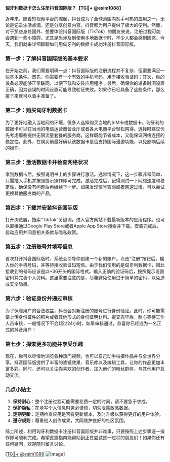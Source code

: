 **匈牙利数据卡怎么注册抖音国际版？【TG💪+ @esim1088】**

近年来，随着短视频平台的崛起，抖音成为了全球范围内炙手可热的应用之一。无论是记录生活点滴，还是分享创意内容，抖音都为用户提供了极大的便利。然而，对于那些身处国外、想要体验抖音国际版（TikTok）的朋友来说，注册过程可能会遇到一些小障碍。尤其是当涉及到使用本地数据卡时，不少人都会感到困惑。今天，我们就来详细聊聊如何用匈牙利的数据卡成功注册抖音国际版。

### **第一步：了解抖音国际版的基本要求**
在开始之前，我们需要明确一点：抖音国际版的注册流程并不复杂，但需要满足一些基本条件。首先，你需要有一个有效的手机号码，用于接收验证码；其次，你的设备必须能够正常联网，以便下载和安装应用程序；最后，确保你的设备时间设置正确，因为错误的时间设置可能导致验证失败。如果你已经具备了这些条件，那么接下来就可以着手准备了。

### **第二步：购买匈牙利数据卡**
为了更好地融入当地网络环境，很多人选择购买当地的SIM卡或数据卡。匈牙利的数据卡可以在当地的电信运营商营业厅或者各大电商平台轻松购得。选择时建议优先考虑那些提供无限流量套餐的服务商，这样既能节省成本，又能保证网络连接的稳定性。此外，在购买前最好确认该数据卡是否支持国际漫游功能，以免影响后续的操作。

### **第三步：激活数据卡并检查网络状况**
拿到数据卡后，按照说明书上的步骤进行激活。通常情况下，这一步骤非常简单，只需插入手机并按照提示操作即可完成。激活完成后，记得测试一下网络速度和稳定性，确保没有问题后再继续下一步。如果发现信号较弱或者网速过慢，可以尝试更换其他服务商的产品。

### **第四步：下载并安装抖音国际版**
打开浏览器，搜索“TikTok”关键词，进入官方网站下载最新版本的应用程序。也可以直接通过Google Play Store或者Apple App Store搜索并下载。安装完成后，启动应用并同意相关条款与隐私政策。

### **第五步：注册账号并填写信息**
首次打开抖音国际版时，系统会引导你创建一个新的账户。点击“注册”按钮后，输入你的手机号码，并等待接收验证码短信。由于我们使用的是匈牙利数据卡，因此接收到的号码应该是以+36开头的国际格式。输入正确的验证码后，按照提示设置密码并完善个人资料。这里需要注意的是，尽量避免使用过于简单的密码，以免造成安全隐患。

### **第六步：验证身份并通过审核**
为了保障用户的合法权益，抖音会对新注册的账号进行身份验证。此时，你可能需要上传身份证件的照片或者其他形式的身份证明材料。提交完毕后，耐心等待工作人员审核，一般情况下不会超过24小时。如果审核通过，恭喜你已经成为一名正式的抖音用户！

### **第七步：探索更多功能并享受乐趣**
现在，你可以尽情地浏览各种热门视频，也可以自己动手拍摄作品并与全世界分享。抖音国际版提供了丰富的滤镜效果、音乐库以及编辑工具，让你的作品更加丰富多彩。同时，还可以关注你喜欢的创作者，加入他们的粉丝群体，与其他用户互动交流。

### **几点小贴士**
1. **保持耐心**：整个注册过程可能需要花费一定的时间，请不要急于求成。
2. **保护隐私**：在填写个人信息时务必谨慎，切勿泄露敏感数据。
3. **定期更新**：定期检查应用是否有更新版本，及时升级以获得更好的用户体验。
4. **遵守规则**：尊重他人创作成果，共同维护良好的社区氛围。

综上所述，利用匈牙利数据卡注册抖音国际版并非难事，只要按照上述步骤逐一操作即可顺利完成。希望这篇指南能帮助到正在尝试这一过程的朋友们！如果你还有任何疑问，欢迎随时留言讨论。

[[TG💪+ @esim1088](https://t.me/s/esim1088) ![Image](https://i.postimg.cc/4NQfJmqS/Snipaste-2025-05-13-00-14-12.png)]